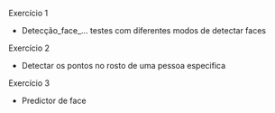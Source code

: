 Exercício 1
  - Detecção_face_... testes com diferentes modos de detectar faces 
  
Exercício 2
  - Detectar os pontos no rosto de uma pessoa especifica  
 
Exercício 3
   - Predictor de face
